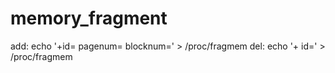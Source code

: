 # memory_fragment


add:
    echo '+id=<id> pagenum=<num> blocknum=<num>' > /proc/fragmem 
del:
    echo '+ id=<id>' > /proc/fragmem
